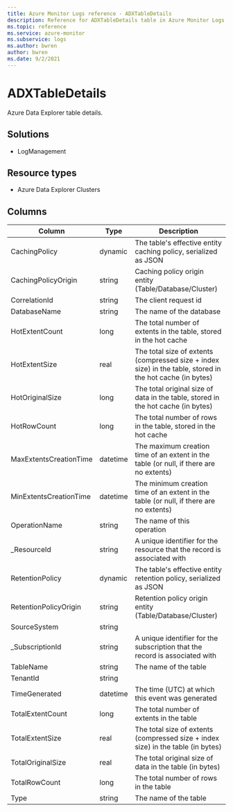 ```yaml
---
title: Azure Monitor Logs reference - ADXTableDetails
description: Reference for ADXTableDetails table in Azure Monitor Logs.
ms.topic: reference
ms.service: azure-monitor
ms.subservice: logs
ms.author: bwren
author: bwren
ms.date: 9/2/2021
---
```


# ADXTableDetails

 Azure Data Explorer table details.

## Solutions

- LogManagement
## Resource types

- Azure Data Explorer Clusters




## Columns

|Column|Type|Description|
|---|---|---|
|CachingPolicy|dynamic|The table's effective entity caching policy, serialized as JSON|
|CachingPolicyOrigin|string|Caching policy origin entity (Table/Database/Cluster)|
|CorrelationId|string|The client request id|
|DatabaseName|string|The name of the database|
|HotExtentCount|long|The total number of extents in the table, stored in the hot cache|
|HotExtentSize|real|The total size of extents (compressed size + index size) in the table, stored in the hot cache (in bytes)|
|HotOriginalSize|long|The total original size of data in the table, stored in the hot cache (in bytes)|
|HotRowCount|long|The total number of rows in the table, stored in the hot cache|
|MaxExtentsCreationTime|datetime|The maximum creation time of an extent in the table (or null, if there are no extents)|
|MinExtentsCreationTime|datetime|The minimum creation time of an extent in the table (or null, if there are no extents)|
|OperationName|string|The name of this operation|
|_ResourceId|string|A unique identifier for the resource that the record is associated with|
|RetentionPolicy|dynamic|The table's effective entity retention policy, serialized as JSON|
|RetentionPolicyOrigin|string|Retention policy origin entity (Table/Database/Cluster)|
|SourceSystem|string||
|_SubscriptionId|string|A unique identifier for the subscription that the record is associated with|
|TableName|string|The name of the table|
|TenantId|string||
|TimeGenerated|datetime|The time (UTC) at which this event was generated|
|TotalExtentCount|long|The total number of extents in the table|
|TotalExtentSize|real|The total size of extents (compressed size + index size) in the table (in bytes)|
|TotalOriginalSize|real|The total original size of data in the table (in bytes)|
|TotalRowCount|long|The total number of rows in the table|
|Type|string|The name of the table|
